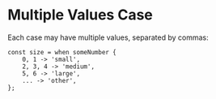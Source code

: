 # Multiple Values Case

Each case may have multiple values, separated by commas:

```
const size = when someNumber {
    0, 1 -> 'small',
    2, 3, 4 -> 'medium',
    5, 6 -> 'large',
    ... -> 'other',
};
```
